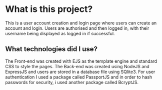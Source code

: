 # What is this project?
This is a user account creation and login page where users can create an account and login. Users are authorised and 
then logged in, with their username being displayed as logged in if successful.

## What technologies did I use?
The Front-end was created with EJS as the template engine and standard CSS to style the pages. The Back-end was created
using NodeJS and ExpressJS and users are stored in a database file using SQlite3. For user authentication I used a package called PassportJS and in order to hash passwords
for security, i used another package called BcryptJS.

